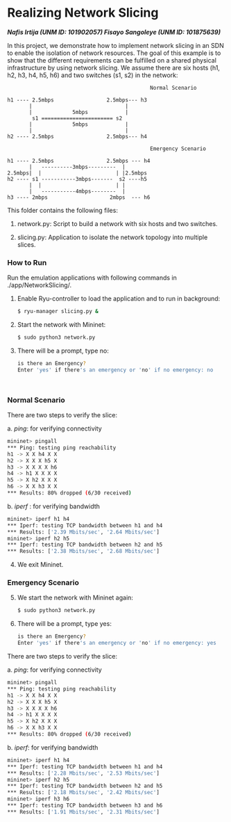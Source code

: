 # Realizing Network Slicing #

***Nafis Irtija (UNM ID: 101902057)                          Fisayo Sangoleye (UNM ID: 101875639)***



In this project, we demonstrate how to implement network slicing in an SDN to enable the isolation of network resources. The goal of this example is to show that the different requirements can be fulfilled on a shared physical infrastructure by using network slicing. We assume there are six hosts (h1, h2, h3, h4, h5, h6) and two switches (s1, s2) in the network:

```text
                                              Normal Scenario

h1 ---- 2.5mbps                 2.5mbps--- h3
       |                              |
       |             5mbps            |
        s1 ======================= s2        
       |             5mbps            |
       |                              |
h2 ---- 2.5mbps                 2.5mbps--- h4
```




```text
                                              Emergency Scenario

h1 ---- 2.5mbps                 2.5mbps --- h4
       |   ----------3mbps---------  |
2.5mbps|  |                        | |2.5mbps
h2 ---- s1 -----------3mbps-------  s2 ----h5
       |  |                        | |
       |   -----------4mbps--------  |
h3 ---- 2mbps                    2mbps  --- h6
```
This folder contains the following files:

1. network.py: Script to build a network with six hosts and two switches.

2. slicing.py: Application to isolate the network topology into multiple slices.

    

### How to Run ###
Run the emulation applications with following commands in ./app/NetworkSlicing/.

1. Enable Ryu-controller to load the application and to run in background:
    ```bash
    $ ryu-manager slicing.py &
    ```
2. Start the network with Mininet:
    ```bash
    $ sudo python3 network.py
    ```
3. There will be a prompt, type no: 
    ```bash
	is there an Emergency? 
	Enter 'yes' if there's an emergency or 'no' if no emergency: no 




### Normal Scenario ###
There are two steps to verify the slice:

a. *ping*: for verifying connectivity

```bash
mininet> pingall
*** Ping: testing ping reachability
h1 -> X X h4 X X 
h2 -> X X X h5 X 
h3 -> X X X X h6 
h4 -> h1 X X X X 
h5 -> X h2 X X X 
h6 -> X X h3 X X 
*** Results: 80% dropped (6/30 received)
```

b. *iperf* : for verifying bandwidth

  ```bash
  mininet> iperf h1 h4
  *** Iperf: testing TCP bandwidth between h1 and h4 
  *** Results: ['2.39 Mbits/sec', '2.64 Mbits/sec']
  mininet> iperf h2 h5
  *** Iperf: testing TCP bandwidth between h2 and h5 
  *** Results: ['2.38 Mbits/sec', '2.68 Mbits/sec']
  ```




4. We exit Mininet.


### Emergency Scenario

5. We start the network with Mininet again:
    ```bash
    $ sudo python3 network.py
    ```

6. There will be a prompt, type yes: 
    ```bash
	is there an Emergency? 
	Enter 'yes' if there's an emergency or 'no' if no emergency: yes 


There are two steps to verify the slice:

a. *ping*: for verifying connectivity

```bash
mininet> pingall
*** Ping: testing ping reachability
h1 -> X X h4 X X 
h2 -> X X X h5 X 
h3 -> X X X X h6 
h4 -> h1 X X X X 
h5 -> X h2 X X X 
h6 -> X X h3 X X 
*** Results: 80% dropped (6/30 received)
```



b. *iperf*: for verifying bandwidth

```bash
mininet> iperf h1 h4
*** Iperf: testing TCP bandwidth between h1 and h4 
*** Results: ['2.28 Mbits/sec', '2.53 Mbits/sec']
mininet> iperf h2 h5
*** Iperf: testing TCP bandwidth between h2 and h5 
*** Results: ['2.18 Mbits/sec', '2.42 Mbits/sec']
mininet> iperf h3 h6
*** Iperf: testing TCP bandwidth between h3 and h6 
*** Results: ['1.91 Mbits/sec', '2.31 Mbits/sec']
```



   